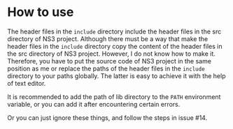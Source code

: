# How to use

The header files in the `include` directory include the header files in the src directory of NS3 project. Although there must be a way that make the header files in the `include` directory copy the content of the header files in the src directory of NS3 project. However, I do not know how to make it. Therefore, you have to put the source code of NS3 project in the same position as me or replace the paths of the header files in the `include` directory to your paths globally. The latter is easy to achieve it with the help of text editor.

It is recommended to add the path of lib directory to the `PATH` environment variable, or you can add it after encountering certain errors.

Or you can just ignore these things, and follow the steps in issue #14.
